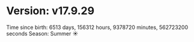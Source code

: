 # Version: v17.9.29
Time since birth: 6513 days, 156312 hours, 9378720 minutes, 562723200 seconds
Season: Summer ☀️
